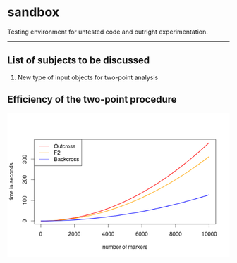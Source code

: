 # sandbox
Testing environment for untested code and outright experimentation.

---------------------------------------------------------------------
## List of subjects to be discussed

1. New type of input objects for two-point analysis

## Efficiency of the two-point procedure

![alt text](https://github.com/mmollina/sandbox/blob/master/two_point_performence.png "efficiency of the two-point procedure")
